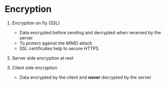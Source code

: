 # Encryption

1. Encryption on fly (SSL)
    * Data encrypted before sending and decrypted when received by the server
    * To protect against the MIMD attack
    * SSL certificates help to secure HTTPS
2. Server side encryption at rest

3. Client side encryption
    * Data encrypted by the client and **never** decrypted by the server
